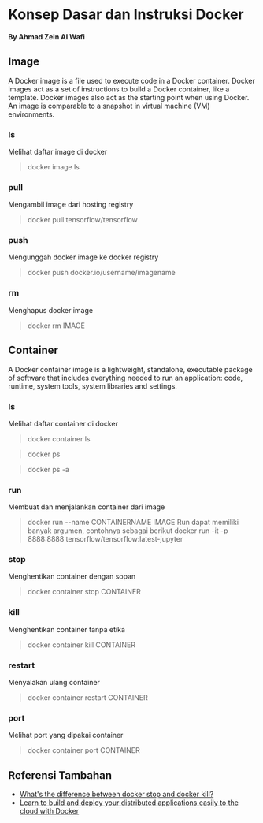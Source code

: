 # Konsep Dasar dan Instruksi Docker
#### By Ahmad Zein Al Wafi
## Image
A Docker image is a file used to execute code in a Docker container. Docker images act as a set of instructions to build a Docker container, like a template. Docker images also act as the starting point when using Docker. An image is comparable to a snapshot in virtual machine (VM) environments.
### ls
Melihat daftar image di docker
> docker image ls
### pull
Mengambil image dari hosting registry
> docker pull tensorflow/tensorflow
### push
Mengunggah docker image ke docker registry
> docker push docker.io/username/imagename
### rm 
Menghapus docker image
> docker rm IMAGE
## Container
A Docker container image is a lightweight, standalone, executable package of software that includes everything needed to run an application: code, runtime, system tools, system libraries and settings.
### ls
Melihat daftar container di docker
> docker container ls

> docker ps

> docker ps -a
### run 
Membuat dan menjalankan container dari image
> docker run --name CONTAINERNAME IMAGE
Run dapat memiliki banyak argumen, contohnya sebagai berikut
> docker run -it -p 8888:8888 tensorflow/tensorflow:latest-jupyter 
### stop
Menghentikan container dengan sopan
> docker container stop CONTAINER
### kill
Menghentikan container tanpa etika
> docker container kill CONTAINER
### restart
Menyalakan ulang container
> docker container restart CONTAINER
### port
Melihat port yang dipakai container
> docker container port CONTAINER
## Referensi Tambahan
- [What's the difference between docker stop and docker kill?](https://superuser.com/questions/756999/whats-the-difference-between-docker-stop-and-docker-kill)
- [Learn to build and deploy your distributed applications easily to the cloud with Docker](https://docker-curriculum.com/)